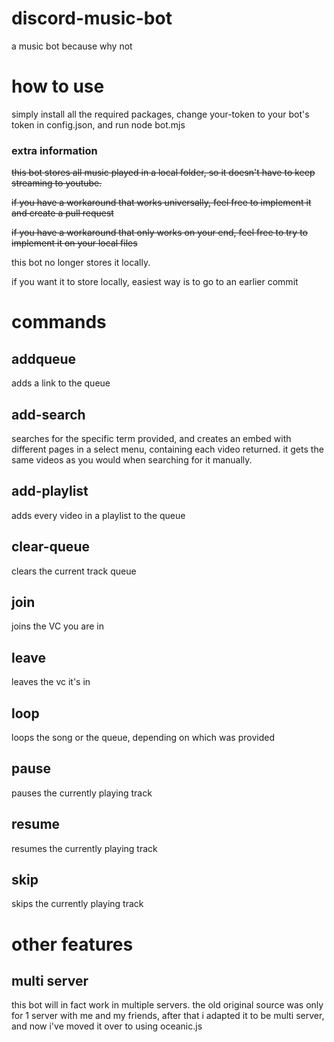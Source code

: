 # discord-music-bot
a music bot because why not

# how to use

simply install all the required packages, change your-token to your bot's token in config.json, and run node bot.mjs

### extra information

~~this bot stores all music played in a local folder, so it doesn't have to keep streaming to youtube.~~

~~if you have a workaround that works universally, feel free to implement it and create a pull request~~

~~if you have a workaround that only works on your end, feel free to try to implement it on your local files~~

this bot no longer stores it locally.

if you want it to store locally, easiest way is to go to an earlier commit

# commands

## addqueue

adds a link to the queue

## add-search

searches for the specific term provided, and creates an embed with different pages in a select menu, containing each video returned. it gets the same videos as you would when searching for it manually.

## add-playlist

adds every video in a playlist to the queue

## clear-queue

clears the current track queue

## join

joins the VC you are in

## leave

leaves the vc it's in

## loop

loops the song or the queue, depending on which was provided

## pause

pauses the currently playing track

## resume

resumes the currently playing track

## skip

skips the currently playing track

# other features

## multi server

this bot will in fact work in multiple servers. the old original source was only for 1 server with me and my friends, after that i adapted it to be multi server, and now i've moved it over to using oceanic.js
